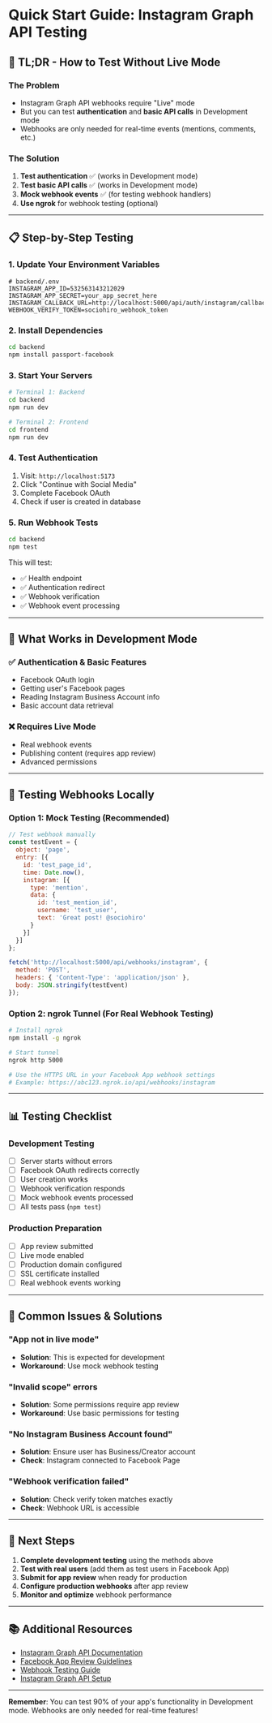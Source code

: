 # Quick Start Guide: Instagram Graph API Testing

## 🚀 TL;DR - How to Test Without Live Mode

### **The Problem**
- Instagram Graph API webhooks require "Live" mode
- But you can test **authentication** and **basic API calls** in Development mode
- Webhooks are only needed for real-time events (mentions, comments, etc.)

### **The Solution**
1. **Test authentication** ✅ (works in Development mode)
2. **Test basic API calls** ✅ (works in Development mode)  
3. **Mock webhook events** ✅ (for testing webhook handlers)
4. **Use ngrok** for webhook testing (optional)

---

## 📋 Step-by-Step Testing

### 1. **Update Your Environment Variables**

```env
# backend/.env
INSTAGRAM_APP_ID=532563143212029
INSTAGRAM_APP_SECRET=your_app_secret_here
INSTAGRAM_CALLBACK_URL=http://localhost:5000/api/auth/instagram/callback
WEBHOOK_VERIFY_TOKEN=sociohiro_webhook_token
```

### 2. **Install Dependencies**

```bash
cd backend
npm install passport-facebook
```

### 3. **Start Your Servers**

```bash
# Terminal 1: Backend
cd backend
npm run dev

# Terminal 2: Frontend  
cd frontend
npm run dev
```

### 4. **Test Authentication**

1. Visit: `http://localhost:5173`
2. Click "Continue with Social Media"
3. Complete Facebook OAuth
4. Check if user is created in database

### 5. **Run Webhook Tests**

```bash
cd backend
npm test
```

This will test:
- ✅ Health endpoint
- ✅ Authentication redirect
- ✅ Webhook verification
- ✅ Webhook event processing

---

## 🔧 What Works in Development Mode

### ✅ **Authentication & Basic Features**
- Facebook OAuth login
- Getting user's Facebook pages
- Reading Instagram Business Account info
- Basic account data retrieval

### ❌ **Requires Live Mode**
- Real webhook events
- Publishing content (requires app review)
- Advanced permissions

---

## 🧪 Testing Webhooks Locally

### Option 1: Mock Testing (Recommended)

```javascript
// Test webhook manually
const testEvent = {
  object: 'page',
  entry: [{
    id: 'test_page_id',
    time: Date.now(),
    instagram: [{
      type: 'mention',
      data: {
        id: 'test_mention_id',
        username: 'test_user',
        text: 'Great post! @sociohiro'
      }
    }]
  }]
};

fetch('http://localhost:5000/api/webhooks/instagram', {
  method: 'POST',
  headers: { 'Content-Type': 'application/json' },
  body: JSON.stringify(testEvent)
});
```

### Option 2: ngrok Tunnel (For Real Webhook Testing)

```bash
# Install ngrok
npm install -g ngrok

# Start tunnel
ngrok http 5000

# Use the HTTPS URL in your Facebook App webhook settings
# Example: https://abc123.ngrok.io/api/webhooks/instagram
```

---

## 📊 Testing Checklist

### Development Testing
- [ ] Server starts without errors
- [ ] Facebook OAuth redirects correctly
- [ ] User creation works
- [ ] Webhook verification responds
- [ ] Mock webhook events processed
- [ ] All tests pass (`npm test`)

### Production Preparation
- [ ] App review submitted
- [ ] Live mode enabled
- [ ] Production domain configured
- [ ] SSL certificate installed
- [ ] Real webhook events working

---

## 🚨 Common Issues & Solutions

### **"App not in live mode"**
- **Solution**: This is expected for development
- **Workaround**: Use mock webhook testing

### **"Invalid scope" errors**
- **Solution**: Some permissions require app review
- **Workaround**: Use basic permissions for testing

### **"No Instagram Business Account found"**
- **Solution**: Ensure user has Business/Creator account
- **Check**: Instagram connected to Facebook Page

### **"Webhook verification failed"**
- **Solution**: Check verify token matches exactly
- **Check**: Webhook URL is accessible

---

## 🎯 Next Steps

1. **Complete development testing** using the methods above
2. **Test with real users** (add them as test users in Facebook App)
3. **Submit for app review** when ready for production
4. **Configure production webhooks** after app review
5. **Monitor and optimize** webhook performance

---

## 📚 Additional Resources

- [Instagram Graph API Documentation](https://developers.facebook.com/docs/instagram-api/)
- [Facebook App Review Guidelines](https://developers.facebook.com/docs/app-review/)
- [Webhook Testing Guide](./WEBHOOK_TESTING_GUIDE.md)
- [Instagram Graph API Setup](./INSTAGRAM_GRAPH_API_SETUP.md)

---

**Remember**: You can test 90% of your app's functionality in Development mode. Webhooks are only needed for real-time features! 